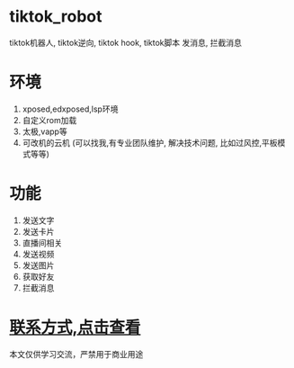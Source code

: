 # tiktok_robot
tiktok机器人, tiktok逆向, tiktok hook, tiktok脚本 发消息, 拦截消息


# 环境
1. xposed,edxposed,lsp环境
2. 自定义rom加载
3. 太极,vapp等
4. 可改机的云机 (可以找我,有专业团队维护, 解决技术问题, 比如过风控,平板模式等等)



# 功能
1. 发送文字
2. 发送卡片
3. 直播间相关
4. 发送视频
5. 发送图片
6. 获取好友
7. 拦截消息


# [联系方式,点击查看](https://github.com/musi66/AndroidRobot)

本文仅供学习交流，严禁用于商业用途
